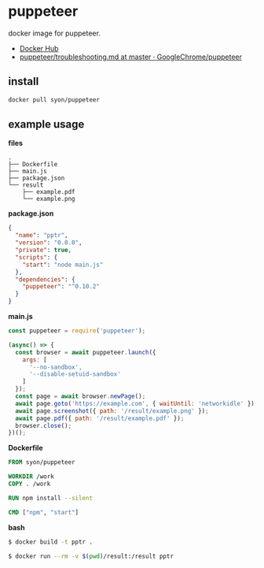 puppeteer
=========

docker image for puppeteer.

- [Docker Hub](https://hub.docker.com/r/syon/puppeteer/)
- [puppeteer/troubleshooting\.md at master · GoogleChrome/puppeteer](https://github.com/GoogleChrome/puppeteer/blob/master/docs/troubleshooting.md#running-puppeteer-in-docker)


## install

```bash
docker pull syon/puppeteer
```


## example usage

__files__
```
.
├── Dockerfile
├── main.js
├── package.json
└── result
    ├── example.pdf
    └── example.png
```

__package.json__
```json
{
  "name": "pptr",
  "version": "0.0.0",
  "private": true,
  "scripts": {
    "start": "node main.js"
  },
  "dependencies": {
    "puppeteer": "^0.10.2"
  }
}
```

__main.js__
```js
const puppeteer = require('puppeteer');

(async() => {
  const browser = await puppeteer.launch({
    args: [
      '--no-sandbox',
      '--disable-setuid-sandbox'
    ]
  });
  const page = await browser.newPage();
  await page.goto('https://example.com', { waitUntil: 'networkidle' });
  await page.screenshot({ path: '/result/example.png' });
  await page.pdf({ path: '/result/example.pdf' });
  browser.close();
})();
```

__Dockerfile__
```dockerfile
FROM syon/puppeteer

WORKDIR /work
COPY . /work

RUN npm install --silent

CMD ["npm", "start"]
```

__bash__
```bash
$ docker build -t pptr .

$ docker run --rm -v $(pwd)/result:/result pptr
```
